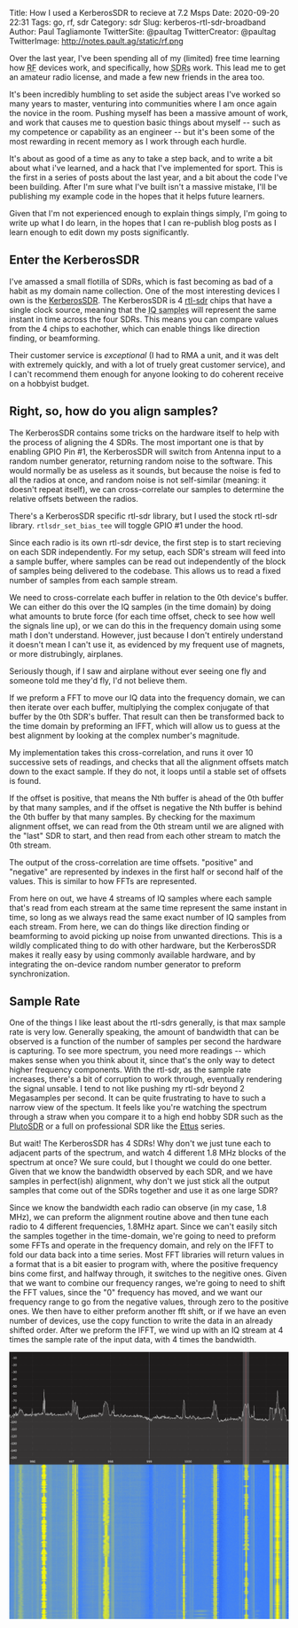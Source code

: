 Title: How I used a KerberosSDR to recieve at 7.2 Msps
Date: 2020-09-20 22:31
Tags: go, rf, sdr
Category: sdr
Slug: kerberos-rtl-sdr-broadband
Author: Paul Tagliamonte
TwitterSite: @paultag
TwitterCreator: @paultag
TwitterImage: http://notes.pault.ag/static/rf.png

Over the last year, I've been spending all of my (limited) free time learning
how <abbr title="Radio Frequency">RF</abbr> devices work, and specifically,
how <abbr title="Software Defined Radios">SDRs</abbr> work. This lead me to
get an amateur radio license, and made a few new friends in the area too.

It's been incredibly humbling to set aside the subject areas I've worked
so many years to master, venturing into communities where I am once again
the novice in the room. Pushing myself has been a massive amount of work,
and work that causes me to question basic things about myself -- such as my
competence or capability as an engineer -- but it's been some of the most
rewarding in recent memory as I work through each hurdle.

It's about as good of a time as any to take a step back, and to write a bit
about what i've learned, and a hack that I've implemented for sport. This
is the first in a series of posts about the last year, and a bit about
the code I've been building. After I'm sure what I've built isn't a massive
mistake, I'll be publishing my example code in the hopes that it helps
future learners.

Given that I'm not experienced enough to explain things simply, I'm going to
write up what I do learn, in the hopes that I can re-publish blog posts as
I learn enough to edit down my posts significantly.

Enter the KerberosSDR
---------------------

I've amassed a small flotilla of SDRs, which is fast becoming as bad of a
habit as my domain name collection. One of the most interesting devices I own
is the [KerberosSDR](https://othernet.is/products/kerberossdr-4x-coherent-rtl-sdr).
The KerberosSDR is 4 [rtl-sdr](https://en.wikipedia.org/wiki/Software-defined_radio#RTL-SDR)
chips that have a single clock source, meaning that the
<abbr title="or phasor - complex number of real and imaginary values in quadrature">IQ samples</abbr>
will represent the same instant in time across the four SDRs. This means you
can compare values from the 4 chips to eachother, which can enable things like
direction finding, or beamforming.

Their customer service is *exceptional* (I had to RMA a unit, and it was
delt with extremely quickly, and with a lot of truely great customer service),
and I can't recommend them enough for anyone looking to do coherent receive
on a hobbyist budget.

Right, so, how do you align samples?
------------------------------------

The KerberosSDR contains some tricks on the hardware itself to help with
the process of aligning the 4 SDRs. The most important one is that by enabling
GPIO Pin #1, the KerberosSDR will switch from Antenna input to a random number
generator, returning random noise to the software. This would normally be as
useless as it sounds, but because the noise is fed to all the radios at once,
and random noise is not self-similar (meaning: it doesn't repeat itself), we
can cross-correlate our samples to determine the relative offsets between the
radios.

<aside class="left">
There's a KerberosSDR specific rtl-sdr library, but I used the stock rtl-sdr
library. <code>rtlsdr_set_bias_tee</code> will toggle GPIO #1 under the hood.
</aside>

Since each radio is its own rtl-sdr device, the first step is to start recieving
on each SDR independently. For my setup, each SDR's stream will feed into a
sample buffer, where samples can be read out independently of the block of
samples being delivered to the codebase. This allows us to read a fixed number
of samples from each sample stream.

We need to cross-correlate each buffer in relation to the 0th device's
buffer. We can either do this over the IQ samples (in the time domain)
by doing what amounts to brute force (for each time offset, check to see how
well the signals line up), or we can do this in the frequency domain using
some math I don't understand. However, just because I don't entirely understand
it doesn't mean I can't use it, as evidenced by my frequent use of
magnets, or more distrubingly, airplanes.

<aside class="right">
Seriously though, if I saw and airplane without ever seeing one fly and someone
told me they'd fly, I'd not believe them.
</aside>

If we preform a FFT to move our IQ data into the frequency domain, we can
then iterate over each buffer, multiplying the complex conjugate of that
buffer by the 0th SDR's buffer. That result can then be transformed back to
the time domain by preforming an IFFT, which will allow us to guess at the
best alignment by looking at the complex number's magnitude.

My implementation takes this cross-correlation, and runs it over 10 successive
sets of readings, and checks that all the alignment offsets match down to the
exact sample. If they do not, it loops until a stable set of offsets is found.

If the offset is positive, that means the Nth buffer is ahead of the 0th buffer
by that many samples, and if the offset is negative the Nth buffer is behind the
0th buffer by that many samples. By checking for the maximum alignment offset,
we can read from the 0th stream until we are aligned with the "last" SDR to
start, and then read from each other stream to match the 0th stream.

<aside class="left">
The output of the cross-correlation are time offsets. "positive" and
"negative" are represented by indexes in the first half or second
half of the values. This is similar to how FFTs are represented.
</aside>

From here on out, we have 4 streams of IQ samples where each sample that's read
from each stream at the same time represent the same instant in time, so long
as we always read the same exact number of IQ samples from each stream.
From here, we can do things like direction finding or beamforming to avoid
picking up noise from unwanted directions. This is a wildly complicated thing
to do with other hardware, but the KerberosSDR makes it really easy by using
commonly available hardware, and by integrating the on-device random number
generator to preform synchronization.

Sample Rate
-----------

One of the things I like least about the rtl-sdrs generally, is that max sample
rate is very low. Generally speaking, the amount of bandwidth that can be
observed is a function of the number of samples per second the hardware is
capturing. To see more spectrum, you need more readings -- which makes sense
when you think about it, since that's the only way to detect higher frequency
components.  With the rtl-sdr, as the sample rate increases, there's a bit of
corruption to work through, eventually rendering the signal unsable. I tend to
not like pushing my rtl-sdr beyond 2 Megasamples per second. It can be quite
frustrating to have to such a narrow view of the spectum. It feels like you're
watching the spectrum through a straw when you compare it to a high end hobby
SDR such as the [PlutoSDR](https://wiki.analog.com/university/tools/pluto) or a
full on professional SDR like the
[Ettus](https://www.ettus.com/product-categories/usrp-bus-series/) series.

But wait! The KerberosSDR has 4 SDRs! Why don't we just tune each to adjacent
parts of the spectrum, and watch 4 different 1.8 MHz blocks of the spectrum
at once? We sure could, but I thought we could do one better.
Given that we know the bandwidth observed by each SDR, and we have samples in
perfect(ish) alignment, why don't we just stick all the output samples that
come out of the SDRs together and use it as one large SDR?

Since we know the bandwidth each radio can observe (in my case, 1.8 MHz),
we can preform the alignment routine above and then tune each radio to 4
different frequencies, 1.8MHz apart. Since we can't easily sitch the samples
together in the time-domain, we're going to need to preform some FFTs and
operate in the frequency domain, and rely on the IFFT to fold our data back
into a time series. Most FFT libraries will return values in a format that
is a bit easier to program with, where the positive frequency bins come first,
and halfway through, it switches to the negitive ones. Given that we want to
combine our frequency ranges, we're going to need to shift the FFT values, since
the "0" frequency has moved, and we want our frequency range to go from the
negative values, through zero to the positive ones. We then have to either
preform another fft shift, or if we have an even number of devices, use the
copy function to write the data in an already shifted order. After we preform
the IFFT, we wind up with an IQ stream at 4 times the sample rate of the input
data, with 4 times the bandwidth.

![Waterfall display showing 7.2 MHz of spectrum](../static/posts/kerberos-rtl-sdr-broadband/gqrx.png)
